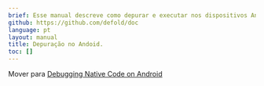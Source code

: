 ```yaml
---
brief: Esse manual descreve como depurar e executar nos dispositivos Andoid.
github: https://github.com/defold/doc
language: pt
layout: manual
title: Depuração no Andoid.
toc: []
---
```


Mover para [Debugging Native Code on Android](/manuals/debugging-native-code-android)